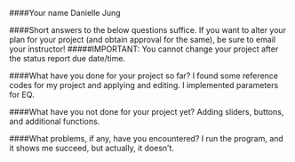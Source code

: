 ####Your name
Danielle Jung

####Short answers to the below questions suffice. If you want to alter your plan for your project (and obtain approval for the same), be sure to email your instructor!
#####IMPORTANT: You cannot change your project after the status report due date/time.

####What have you done for your project so far?
I found some reference codes for my project and applying and editing. I implemented parameters for EQ.

####What have you not done for your project yet?
Adding sliders, buttons, and additional functions. 

####What problems, if any, have you encountered?
I run the program, and it shows me succeed, but actually, it doesn’t. 
